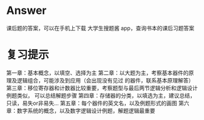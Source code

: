 # Answer

课后题的答案，可以在手机上下载 大学生搜题酱 app，查询书本的课后习题答案

# 复习提示

第一章：基本概念，以填空、选择为主
第二章：以大题为主，考察基本器件的原理及逻辑组合，可能涉及到应用（会出现没有见过
的器件，联系基本原理解答）
第三章：移位寄存器和计数器比较重要，考察题型与最后两节逻辑分析和逻辑设计例题类似，
可以总结解题步骤
第四章：存储器的分类，以填选为主，建议总结，只读，易失or非易失...
第五章：每个器件的英文名，以及例题形式的画图
第六章：数字系统的概念，以及数字逻辑设计例题，解题逻辑最重要